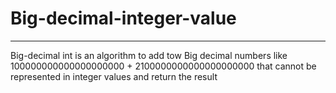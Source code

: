 # Big-decimal-integer-value
----------------------------------

Big-decimal int is an algorithm to add tow Big decimal numbers like 
100000000000000000000 + 2100000000000000000000 
that cannot be represented in integer values and return the result
